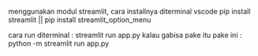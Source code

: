 menggunakan modul streamlit, cara installnya diterminal vscode 
pip install streamlit || 
pip install streamlit_option_menu

cara run diterminal :
streamlit run app.py
kalau gabisa pake itu pake ini :
python -m streamlit run app.py
